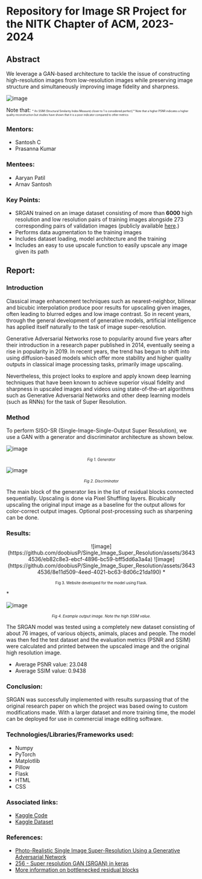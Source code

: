 # Repository for Image SR Project for the NITK Chapter of ACM, 2023-2024
## Abstract
We leverage a GAN-based architecture to tackle the issue of constructing high-resolution images from low-resolution images while preserving image structure and simultaneously improving image fidelity and sharpness.
<p align="center">
  
![image](https://github.com/doobiusP/Single_Image_Super_Resolution/assets/36434536/e1faf3e4-75c6-4127-8255-1d9c22719930?raw=True)

</p>
<p> Note that: 
  <span style="font-size:0.5em;">
  * An SSIM (Structural Similarity Index Measure) closer to 1 is considered perfect]
  * Note that a higher PSNR indicates a higher quality reconstruction but studies have shown that it is a poor indicator compared to other metrics
  </span>
</p>


### Mentors:
* Santosh C
* Prasanna Kumar
### Mentees:
* Aaryan Patil
* Arnav Santosh

### Key Points:
* SRGAN trained on an image dataset consisting of more than **6000** high resolution and low resolution pairs of training images alongside 273 corresponding pairs of validation images (publicly available <a href="https://www.kaggle.com/datasets/doobiusp/various-ordered-images-for-super-resolution-task">here</a>.)
* Performs data augmentation to the training images
* Includes dataset loading, model architecture and the training
* Includes an easy to use upscale function to easily upscale any image given its path

## Report:
### Introduction
Classical image enhancement techniques such as nearest-neighbor, bilinear and bicubic interpolation produce poor results for upscaling given images, often leading to blurred edges and low image contrast. So in recent years, through the general development of generative models, artificial intelligence has applied itself naturally to the task of image super-resolution. 

Generative Adversarial Networks rose to popularity around five years after their introduction in a research paper published in 2014, eventually seeing a rise in popularity in 2019. In recent years, the trend has begun to shift into using diffusion-based models which offer more stability and higher quality outputs in classical image processing tasks, primarily image upscaling. 

Nevertheless, this project looks to explore and apply known deep learning techniques that have been known to achieve superior visual fidelity and sharpness in upscaled images and videos using state-of-the-art algorithms such as Generative Adversarial Networks and other deep learning models (such as RNNs) for the task of Super Resolution.

### Method

To perform SISO-SR (Single-Image-Single-Output Super Resolution), we use a GAN with a generator and discriminator architecture as shown below.
<p align="center">
  
![image](https://github.com/doobiusP/Single_Image_Super_Resolution/assets/36434536/18949d5a-5ea8-4333-aa2f-2f36f4674803)

*<p align="center"><font size="-2"> Fig 1. Generator </font></p>*

![image](https://github.com/doobiusP/Single_Image_Super_Resolution/assets/36434536/f6edd6e8-43a5-4e8f-ae4a-9c0aca0c8584)

*<p align="center"><font size="-2"> Fig 2. Discriminator</font></p>*
</p>
The main block of the generator lies in the list of residual blocks connected sequentially. Upscaling is done via Pixel Shuffling layers. Bicubically upscaling the original input image as a baseline for the output allows for color-correct output images. Optional post-processing such as sharpening can be done.

### Results:
<p align="center">
![image](https://github.com/doobiusP/Single_Image_Super_Resolution/assets/36434536/eb82c8e3-ebcf-4896-bc59-bff5dd6a3a4a)
![image](https://github.com/doobiusP/Single_Image_Super_Resolution/assets/36434536/8e11d509-4eed-4021-bc63-8d06c21da190)
*<p align="center"><font size="-2"> Fig 3. Website developed for the model using Flask.</font></p>*

![image](https://github.com/doobiusP/Single_Image_Super_Resolution/assets/36434536/67cdd0d3-2438-44a3-9b76-52b0c0de46e6?raw=True)
*<p align="center"><font size="-2"> Fig 4. Example output image. Note the high SSIM value.</font></p>*
</p>

The SRGAN model was tested using a completely new dataset consisting of about 76 images, of various objects, animals, places and people. The model was then fed the test dataset and the evaluation metrics (PSNR and SSIM) were calculated and printed between the upscaled image and the original high resolution image.
* Average PSNR value: 23.048
* Average SSIM value: 0.9438

### Conclusion:

SRGAN was successfully implemented with results surpassing that of the original research paper on which the project was based owing to custom modifications made. With a larger dataset and more training time, the model can be deployed for use in commercial image editing software.

### Technologies/Libraries/Frameworks used:
* Numpy
* PyTorch
* Matplotlib
* Pillow
* Flask
* HTML
* CSS

### Associated links:
* <a href="https://www.kaggle.com/code/doobiusp/srgan">Kaggle Code</a>
* <a href="https://www.kaggle.com/datasets/doobiusp/various-ordered-images-for-super-resolution-task">Kaggle Dataset </a>

### References:
* <a href="https://arxiv.org/abs/1609.04802">Photo-Realistic Single Image Super-Resolution Using a Generative Adversarial Network</a>
* <a href="https://youtu.be/1HqjPqNglPc?si=ezqEiYBfKW1Wtv_I">256 - Super resolution GAN (SRGAN) in keras </a>
* <a href="https://medium.com/@neetu.sigger/a-comprehensive-guide-to-understanding-and-implementing-bottleneck-residual-blocks-6b420706f66b">More information on bottlenecked residual blocks</a>

